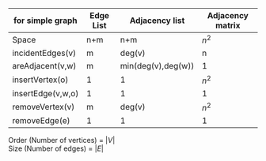  |   for simple graph  |Edge List|Adjacency list|Adjacency matrix|
|--------|--------|--------|--------|
| Space |n+m |n+m| $n^2$ |
| incidentEdges(v) |m |deg(v)| n |
| areAdjacent(v,w) |m |min(deg(v),deg(w))| 1 |
| insertVertex(o) |1 |1| $n^2$ |
| insertEdge(v,w,o) |1 |1| 1 |
| removeVertex(v) |m |deg(v)| $n^2$ |
| removeEdge(e) |1 |1| 1 |


Order (Number of vertices) = $|V|$ <br/>
Size (Number of edges) = $|E|$
